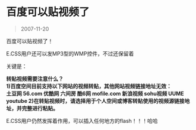 # 百度可以贴视频了 

> 2007-11-20

<div class="pcs-article-content_ptkaiapt4bxy_baiduscarticle" id="detailArticleContent_ptkaiapt4bxy_baiduscarticle">
 <p>
  百度可以贴视频了！
 </p>
 <p>
  E.CSS用户还可以发MP3型的WMP控件，不过还保留着
 </p>
 <p>
  关键是：
 </p>
 <p>
  <strong>
   转贴视频需要注意什么？
  </strong>
  <a name="28">
  </a>
  <br/>
  <strong>
   1)百度空间目前支持以下网站的视频转贴，其他网站视频链接地址无效：
   <br/>
  </strong>
  <strong>
   土豆网
  </strong>
  <strong>
   56.com
  </strong>
  <strong>
   优酷网
  </strong>
  <strong>
   六间房
  </strong>
  <strong>
   酷6网
  </strong>
  <strong>
   mofile.com
  </strong>
  <strong>
   新浪视频
  </strong>
  <strong>
   sohu视频
  </strong>
  <strong>
   UUME
  </strong>
  <strong>
   youtube
  </strong>
  <strong>
   2)在转贴视频时，请选择用于个人空间或博客转贴使用的视频源链接地址，并完整进行粘贴。
  </strong>
 </p>
 <p>
  E.CSS用户仍然发挥着作用，可以插入任何地方的flash！！！哈哈
 </p>
 <p>
 </p>
</div>


